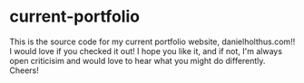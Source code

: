 # current-portfolio

This is the source code for my current portfolio website, <a src="danielholthus.com">danielholthus.com</a>!! I would love if you checked it out! I hope you like it, and if not, I'm always open criticisim and would love to hear what you might do differently. Cheers!
